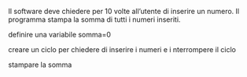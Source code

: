 Il software deve chiedere per 10 volte all’utente di inserire un numero.
Il programma stampa la somma di tutti i numeri inseriti.

definire  una variabile somma=0

creare un ciclo per chiedere di inserire i numeri e i nterrompere il ciclo

stampare la somma